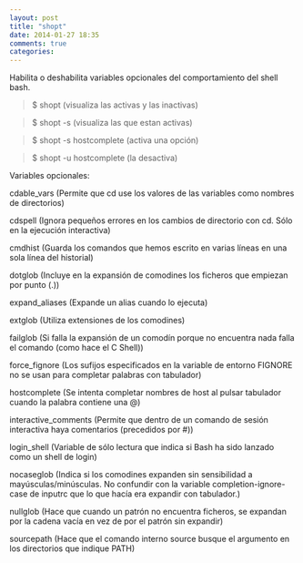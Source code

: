 ```yaml
---
layout: post
title: "shopt"
date: 2014-01-27 18:35
comments: true
categories: 
---
```

Habilita o deshabilita variables opcionales del comportamiento del shell bash. 

>$ shopt  (visualiza las activas y las inactivas) 

>$ shopt -s (visualiza las que estan activas) 

>$ shopt -s hostcomplete (activa una opción) 

>$ shopt -u hostcomplete (la desactiva)

Variables opcionales:

cdable_vars (Permite que cd use los valores de las variables como nombres de directorios) 

cdspell (Ignora pequeños errores en los cambios de directorio con cd. Sólo en la ejecución interactiva) 

cmdhist (Guarda los comandos que hemos escrito en varias líneas en una sola línea del historial) 

dotglob (Incluye en la expansión de comodines los ficheros que empiezan por punto (.))

expand_aliases (Expande un alias cuando lo ejecuta) 

extglob (Utiliza extensiones de los comodines) 

failglob (Si falla la expansión de un comodín porque no encuentra nada falla el comando (como hace el C Shell)) 

force_fignore (Los sufijos especificados en la variable de entorno FIGNORE no se usan para completar palabras con tabulador) 

hostcomplete (Se intenta completar nombres de host al pulsar tabulador cuando la palabra contiene una @) 

interactive_comments (Permite que dentro de un comando de sesión interactiva haya comentarios (precedidos por #)) 

login_shell (Variable de sólo lectura que indica si Bash ha sido lanzado como un shell de login) 

nocaseglob (Indica si los comodines expanden sin sensibilidad a mayúsculas/minúsculas. No confundir con la variable completion-ignore-case de inputrc que lo que hacía era expandir con tabulador.) 

nullglob (Hace que cuando un patrón no encuentra ficheros, se expandan por la cadena vacía en vez de por el patrón sin expandir) 

sourcepath (Hace que el comando interno source busque el argumento en los directorios que indique PATH)

